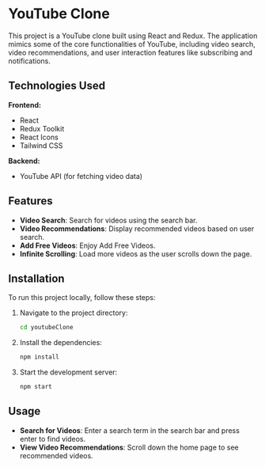 # YouTube Clone

This project is a YouTube clone built using React and Redux. The application mimics some of the core functionalities of YouTube, including video search, video recommendations, and user interaction features like subscribing and notifications.

## Technologies Used

**Frontend:**
- React
- Redux Toolkit
- React Icons
- Tailwind CSS

**Backend:**
- YouTube API (for fetching video data)


## Features
- **Video Search**: Search for videos using the search bar.
- **Video Recommendations**: Display recommended videos based on user search.
- **Add Free Videos**: Enjoy Add Free Videos.
- **Infinite Scrolling**: Load more videos as the user scrolls down the page.
  

## Installation
To run this project locally, follow these steps:
1. Navigate to the project directory:
    ```bash
    cd youtubeClone
    ```
2. Install the dependencies:
    ```bash
    npm install
    ```
3. Start the development server:
    ```bash
    npm start
    ```


## Usage
- **Search for Videos**: Enter a search term in the search bar and press enter to find videos.
- **View Video Recommendations**: Scroll down the home page to see recommended videos.



